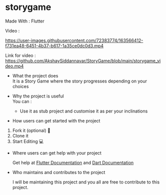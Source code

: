 # storygame

Made With : Flutter

Video :


https://user-images.githubusercontent.com/72383774/163566412-f731ea48-6451-4b37-b617-1a35ce0dc0d3.mp4



Link for video : https://github.com/AkshaySiddannavar/StoryGame/blob/main/storygame_video.mp4 

- What the project does  
It is a Story Game where the story progresses depending on your choices

- Why the project is useful  
You can :
  - Use it as stub project and customise it as per your inclinations

- How users can get started with the project  
1. Fork it (optional) 🍴
2. Clone it 
3. Start Editing 💻

- Where users can get help with your project  

  Get help at [Flutter Documentation](https://docs.flutter.dev/) and [Dart Documentation](https://dart.dev/guides)

- Who maintains and contributes to the project  
  
  I will be maintaining this project and you all are free to contribute to this project.
